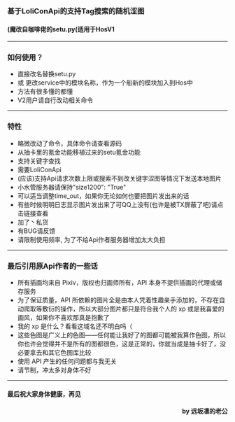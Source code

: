 ### 基于LoliConApi的支持Tag搜索的随机涩图
#### (魔改自咖啡佬的setu.py(适用于HosV1
***
### 如何使用？
- 直接改名替换setu.py 
- 或 更改service中的模块名称，作为一个船新的模块加入到Hos中
- 方法有很多懂的都懂
- V2用户请自行改动相关命令

***
### 特性
- 略微改动了命令，具体命令请查看源码
- 从抽卡里的氪金功能移植过来的setu氪金功能
- 支持关键字查找
- 需要LoliConApi
- (应该)支持Api请求次数上限或搜索不到改关键字涩图等情况下发送本地图片
- 小水管服务器请保持"size1200": "True"
- 可以适当调整time_out，如果你无论如何也要把图片发出来的话
- 有些时候明明日志显示图片发出来了可QQ上没有(也许是被TX屏蔽了吧)请点击链接查看
- 加了丶私货
- 有BUG请反馈
- 请限制使用频率, 为了不给Api作者服务器增加太大负担
****
### 最后引用原Api作者的一些话
- 所有插画均来自 Pixiv，版权也归画师所有，API 本身不提供插画的代理或储存服务
- 为了保证质量，API 所依赖的图片全是由本人凭着性趣亲手添加的，不存在自动爬取等敷衍的操作，所以大部分图片都只是符合我个人的 xp 或是我喜爱的画风，如果你不喜欢那真是抱歉了
- 我的 xp 是什么？看看这域名还不明白吗（
- 这些色图是广义上的色图——任何能让我好了的图都可能被我算作色图，所以你也许会觉得并不是所有的图都很色，这是正常的，你就当成是抽卡好了，没必要拿去和其它色图库比较
- 使用 API 产生的任何问题都与我无关
- 请节制，冲太多对身体不好
***
#### 最后祝大家身体健康，再见
<h4 style="text-align:right">by 远坂凛的老公</h4>